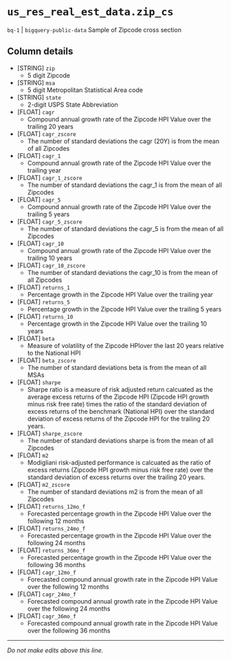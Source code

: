 # `us_res_real_est_data.zip_cs`
`bq-1` | `bigquery-public-data`
Sample of Zipcode cross section

## Column details
* [STRING]    `zip`
  - 5 digit Zipcode
* [STRING]    `msa`
  - 5 digit Metropolitan Statistical Area code
* [STRING]    `state`
  - 2-digit USPS State Abbreviation
* [FLOAT]     `cagr`
  - Compound annual growth rate of the Zipcode HPI Value over the trailing 20 years
* [FLOAT]     `cagr_zscore`
  - The number of standard deviations the cagr (20Y) is from the mean of all Zipcodes
* [FLOAT]     `cagr_1`
  - Compound annual growth rate of the Zipcode HPI Value over the trailing year
* [FLOAT]     `cagr_1_zscore`
  - The number of standard deviations the cagr_1 is from the mean of all Zipcodes
* [FLOAT]     `cagr_5`
  - Compound annual growth rate of the Zipcode HPI Value over the trailing 5 years
* [FLOAT]     `cagr_5_zscore`
  - The number of standard deviations the cagr_5 is from the mean of all Zipcodes
* [FLOAT]     `cagr_10`
  - Compound annual growth rate of the Zipcode HPI Value over the trailing 10 years
* [FLOAT]     `cagr_10_zscore`
  - The number of standard deviations the cagr_10 is from the mean of all Zipcodes
* [FLOAT]     `returns_1`
  - Percentage growth in the Zipcode HPI Value over the trailing year
* [FLOAT]     `returns_5`
  - Percentage growth in the Zipcode HPI Value over the trailing 5 years
* [FLOAT]     `returns_10`
  - Percentage growth in the Zipcode HPI Value over the trailing 10 years
* [FLOAT]     `beta`
  - Measure of volatility of the Zipcode HPIover the last 20 years relative to the National HPI
* [FLOAT]     `beta_zscore`
  - The number of standard deviations beta is from the mean of all MSAs
* [FLOAT]     `sharpe`
  - Sharpe ratio is a measure of risk adjusted return calcuated as the average excess returns of the Zipcode HPI (Zipcode HPI growth minus risk free rate) times the ratio of the standard deviation of excess returns of the benchmark (National HPI) over the standard deviation of excess returns of the Zipcode HPI for the trailing 20 years.
* [FLOAT]     `sharpe_zscore`
  - The number of standard deviations sharpe is from the mean of all Zipcodes
* [FLOAT]     `m2`
  - Modigliani risk-adjusted performance is calcuated as the ratio of excess returns (Zipcode HPI growth minus risk free rate) over the standard deviation of excess returns over the trailing 20 years.
* [FLOAT]     `m2_zscore`
  - The number of standard deviations m2 is from the mean of all Zipcodes
* [FLOAT]     `returns_12mo_f`
  - Forecasted percentage growth in the Zipcode HPI Value over the following 12 months
* [FLOAT]     `returns_24mo_f`
  - Forecasted percentage growth in the Zipcode HPI Value over the following 24 months
* [FLOAT]     `returns_36mo_f`
  - Forecasted percentage growth in the Zipcode HPI Value over the following 36 months
* [FLOAT]     `cagr_12mo_f`
  - Forecasted compound annual growth rate in the Zipcode HPI Value over the following 12 months
* [FLOAT]     `cagr_24mo_f`
  - Forecasted compound annual growth rate in the Zipcode HPI Value over the following 24 months
* [FLOAT]     `cagr_36mo_f`
  - Forecasted compound annual growth rate in the Zipcode HPI Value over the following 36 months

-------------------------------------------------------------------------------
*Do not make edits above this line.*

